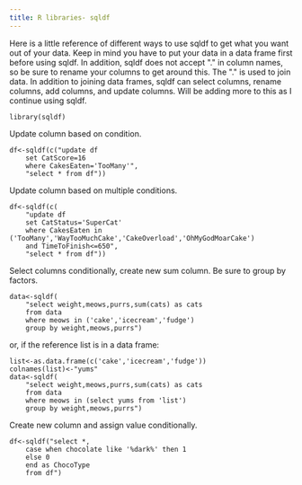 ```yaml
---
title: R libraries- sqldf
---
```


Here is a little reference of different ways to use sqldf to get what you want out of your data. Keep in mind you have to put your data in a data frame first before using sqldf. In addition, sqldf does not accept "." in column names, so be sure to rename your columns to get around this. The "." is used to join data. In addition to joining data frames, sqldf can select columns, rename columns, add columns, and update columns. Will be adding more to this as I continue using sqldf. 

	library(sqldf)

Update column based on condition.

	df<-sqldf(c("update df
		set CatScore=16
		where CakesEaten='TooMany'",
		"select * from df"))

Update column based on multiple conditions.

	df<-sqldf(c(
		"update df
		set CatStatus='SuperCat' 
		where CakesEaten in ('TooMany','WayTooMuchCake','CakeOverload','OhMyGodMoarCake') 
		and TimeToFinish<=650",
		"select * from df"))

Select columns conditionally, create new sum column. Be sure to group by factors.

	data<-sqldf(
		"select weight,meows,purrs,sum(cats) as cats 
		from data 
		where meows in ('cake','icecream','fudge') 
		group by weight,meows,purrs")

or, if the reference list is in a data frame:

	list<-as.data.frame(c('cake','icecream','fudge'))
	colnames(list)<-"yums"
	data<-sqldf(
		"select weight,meows,purrs,sum(cats) as cats 
		from data 
		where meows in (select yums from 'list') 
		group by weight,meows,purrs")

Create new column and assign value conditionally.

	df<-sqldf("select *, 
		case when chocolate like '%dark%' then 1
		else 0
		end as ChocoType
		from df")